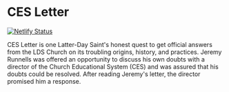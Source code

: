 # CES Letter

[![Netlify Status](https://api.netlify.com/api/v1/badges/50a75ee3-4bc9-4f17-85ba-5f7ae2624a38/deploy-status)](https://app.netlify.com/sites/cesletter/deploys)

CES Letter is one Latter-Day Saint's honest quest to get official answers from the LDS Church on its troubling origins, history, and practices. Jeremy Runnells was offered an opportunity to discuss his own doubts with a director of the Church Educational System (CES) and was assured that his doubts could be resolved. After reading Jeremy's letter, the director promised him a response.

